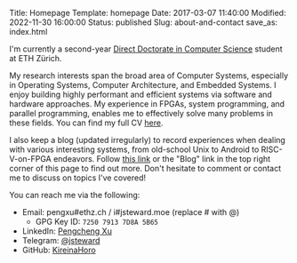 Title: Homepage
Template: homepage
Date: 2017-03-07 11:40:00
Modified: 2022-11-30 16:00:00
Status: published
Slug: about-and-contact
save_as: index.html

I'm currently a second-year [Direct Doctorate in Computer Science](https://inf.ethz.ch/doctorate/direct-doctorate-computer-science.html) student at ETH Zürich.

My research interests span the broad area of Computer Systems, especially in Operating Systems, Computer Architecture, and Embedded Systems.  I enjoy building highly performant and efficient systems via software and hardware approaches.  My experience in FPGAs, system programming, and parallel programming, enables me to effectively solve many problems in these fields.  You can find my full CV [here](/images/cv.pdf).

I also keep a blog (updated irregularly) to record experiences when dealing with various interesting systems, from old-school Unix to Android to RISC-V-on-FPGA endeavors.  Follow [this link](/blog_index.html) or the "Blog" link in the top right corner of this page to find out more.  Don't hesitate to comment or contact me to discuss on topics I've covered!

You can reach me via the following:

 - Email: pengxu#ethz.ch / i#jsteward.moe (replace # with @)
    - GPG Key ID: `7250 7913 7D8A 5B65`
 - LinkedIn: [Pengcheng Xu](https://www.linkedin.com/in/pengcheng-xu-6a241a9a/)
 - Telegram: [@jsteward](https://t.me/jsteward)
 - GitHub: [KireinaHoro](https://github.com/KireinaHoro)
